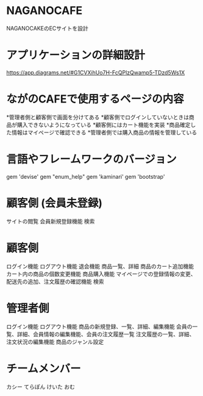 

# NAGANOCAFE
NAGANOCAKEのECサイトを設計

# アプリケーションの詳細設計
https://app.diagrams.net/#G1CVXihUo7H-FcQPlzQwamp5-TDzd5Ws1X

# ながのCAFEで使用するページの内容
*管理者側と顧客側で画面を分けてある
*顧客側でログインしていないときは商品が購入できないようになっている
*顧客側にはカート機能を実装
*商品確定した情報はマイページで確認できる
*管理者側では購入商品の情報を管理している

# 言語やフレームワークのバージョン
gem 'devise'
gem "enum_help"
gem 'kaminari'
gem 'bootstrap'

# 顧客側 (会員未登録)
サイトの閲覧
会員新規登録機能
検索

# 顧客側
ログイン機能
ログアウト機能
退会機能
商品一覧、詳細
商品のカート追加機能
カート内の商品の個数変更機能
商品購入機能
マイページでの登録情報の変更、配送先の追加、注文履歴の確認機能
検索

# 管理者側
ログイン機能
ログアウト機能
商品の新規登録、一覧、詳細、編集機能
会員の一覧、詳細、会員情報の編集機能、会員の注文履歴一覧
注文履歴の一覧、詳細、注文状況の編集機能
商品のジャンル設定

# チームメンバー
カシー
てらぽん
けいた
おむ

